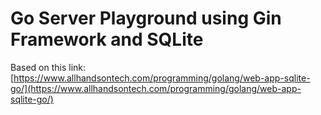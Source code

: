 # Go Server Playground using Gin Framework and SQLite

Based on this link:
[https://www.allhandsontech.com/programming/golang/web-app-sqlite-go/](https://www.allhandsontech.com/programming/golang/web-app-sqlite-go/)
